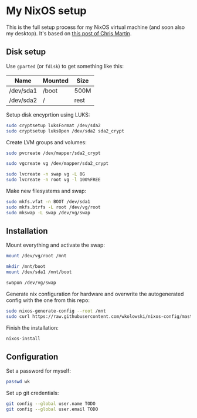 # My NixOS setup

This is the full setup process for my NixOS virtual machine (and soon also my desktop).
It's based on [this post of Chris Martin](chris-martin.org/2015/installing-nixos).

## Disk setup

Use `gparted` (or `fdisk`) to get something like this:

| Name      | Mounted | Size |
| --------- | ------- | ---- |
| /dev/sda1 | /boot   | 500M |
| /dev/sda2 | /       | rest |

Setup disk encyprtion using LUKS:

```bash
sudo cryptsetup luksFormat /dev/sda2
sudo cryptsetup luksOpen /dev/sda2 sda2_crypt
```
Create LVM groups and volumes:

```bash
sudo pvcreate /dev/mapper/sda2_crypt

sudo vgcreate vg /dev/mapper/sda2_crypt

sudo lvcreate -n swap vg -L 8G
sudo lvcreate -n root vg -l 100%FREE
```

Make new filesystems and swap:

```bash
sudo mkfs.vfat -n BOOT /dev/sda1
sudo mkfs.btrfs -L root /dev/vg/root
sudo mkswap -L swap /dev/vg/swap
```

## Installation

Mount everything and activate the swap:

```bash
mount /dev/vg/root /mnt

mkdir /mnt/boot
mount /dev/sda1 /mnt/boot

swapon /dev/vg/swap
```

Generate nix configuration for hardware and overwrite the autogenerated config with the one from this repo:

```bash
sudo nixos-generate-config --root /mnt
sudo curl https://raw.githubusercontent.com/wkolowski/nixos-config/master/configuration.nix > /mnt/etc/nixos/configuration.nix
```

Finish the installation:

```bash
nixos-install
```

## Configuration

Set a password for myself:

```bash
passwd wk
```

Set up git credentials:
```bash
git config --global user.name TODO
git config --global user.email TODO
```
